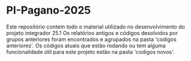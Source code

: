 # PI-Pagano-2025

Este repositório contem todo o material utilizado no desenvolvimento do projeto integrador 25.1
Os relatórios antigos e códigos desolvidos por grupos anteriores foram encontrados e agrupados na pasta 'codigos anteriores'.
Os códigos atuais que estão rodando ou tem alguma funcionalidade útil para este projeto estão na pasta 'codigos novos'.
